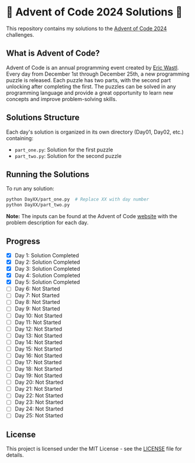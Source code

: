# 🎄 Advent of Code 2024 Solutions 🎄

This repository contains my solutions to the [Advent of Code 2024](https://adventofcode.com/2024) challenges.

## What is Advent of Code?

Advent of Code is an annual programming event created by [Eric Wastl](http://was.tl/). Every day from December 1st through December 25th, a new programming puzzle is released. Each puzzle has two parts, with the second part unlocking after completing the first. The puzzles can be solved in any programming language and provide a great opportunity to learn new concepts and improve problem-solving skills.

## Solutions Structure

Each day's solution is organized in its own directory (Day01, Day02, etc.) containing:
- `part_one.py`: Solution for the first puzzle
- `part_two.py`: Solution for the second puzzle

## Running the Solutions

To run any solution:
```bash
python DayXX/part_one.py  # Replace XX with day number
python DayXX/part_two.py
```
**Note:** The inputs can be found at the Advent of Code [website](https://adventofcode.com/2024) with the problem description for each day.

## Progress

- [x] Day 1: Solution Completed
- [x] Day 2: Solution Completed
- [x] Day 3: Solution Completed
- [x] Day 4: Solution Completed
- [x] Day 5: Solution Completed
- [ ] Day 6: Not Started
- [ ] Day 7: Not Started
- [ ] Day 8: Not Started
- [ ] Day 9: Not Started
- [ ] Day 10: Not Started
- [ ] Day 11: Not Started
- [ ] Day 12: Not Started
- [ ] Day 13: Not Started
- [ ] Day 14: Not Started
- [ ] Day 15: Not Started
- [ ] Day 16: Not Started
- [ ] Day 17: Not Started
- [ ] Day 18: Not Started
- [ ] Day 19: Not Started
- [ ] Day 20: Not Started
- [ ] Day 21: Not Started
- [ ] Day 22: Not Started
- [ ] Day 23: Not Started
- [ ] Day 24: Not Started
- [ ] Day 25: Not Started

## License

This project is licensed under the MIT License - see the [LICENSE](LICENSE) file for details.
